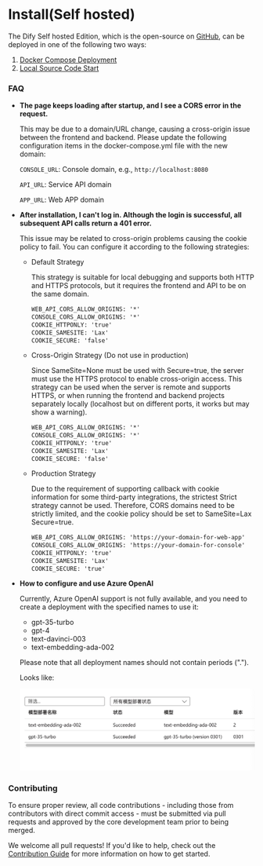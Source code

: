 # Install(Self hosted)

The Dify Self hosted Edition, which is the open-source on [GitHub](https://github.com/langgenius/dify), can be deployed in one of the following two ways:

1. [Docker Compose Deployment](https://docs.dify.ai/v/zh-hans/getting-started/install-self-hosted/docker-compose)
2. [Local Source Code Start](https://docs.dify.ai/v/zh-hans/getting-started/install-self-hosted/local-source-code)



### FAQ

*   **The page keeps loading after startup, and I see a CORS error in the request.**

    This may be due to a domain/URL change, causing a cross-origin issue between the frontend and backend. Please update the following configuration items in the docker-compose.yml file with the new domain:

    `CONSOLE_URL`: Console domain, e.g., `http://localhost:8080`

    `API_URL`: Service API domain

    `APP_URL`: Web APP domain
*   **After installation, I can't log in. Although the login is successful, all subsequent API calls return a 401 error.**

    This issue may be related to cross-origin problems causing the cookie policy to fail. You can configure it according to the following strategies:

    *   Default Strategy

        This strategy is suitable for local debugging and supports both HTTP and HTTPS protocols, but it requires the frontend and API to be on the same domain.

        ```
        WEB_API_CORS_ALLOW_ORIGINS: '*'
        CONSOLE_CORS_ALLOW_ORIGINS: '*'
        COOKIE_HTTPONLY: 'true'
        COOKIE_SAMESITE: 'Lax'
        COOKIE_SECURE: 'false'
        ```
    *   Cross-Origin Strategy (Do not use in production)

        Since SameSite=None must be used with Secure=true, the server must use the HTTPS protocol to enable cross-origin access. This strategy can be used when the server is remote and supports HTTPS, or when running the frontend and backend projects separately locally (localhost but on different ports, it works but may show a warning).

        ```
        WEB_API_CORS_ALLOW_ORIGINS: '*'
        CONSOLE_CORS_ALLOW_ORIGINS: '*'
        COOKIE_HTTPONLY: 'true'
        COOKIE_SAMESITE: 'Lax'
        COOKIE_SECURE: 'false'
        ```
    *   Production Strategy

        Due to the requirement of supporting callback with cookie information for some third-party integrations, the strictest Strict strategy cannot be used. Therefore, CORS domains need to be strictly limited, and the cookie policy should be set to SameSite=Lax Secure=true.

        ```
        WEB_API_CORS_ALLOW_ORIGINS: 'https://your-domain-for-web-app'
        CONSOLE_CORS_ALLOW_ORIGINS: 'https://your-domain-for-console'
        COOKIE_HTTPONLY: 'true'
        COOKIE_SAMESITE: 'Lax'
        COOKIE_SECURE: 'true'
        ```
*   **How to configure and use Azure OpenAI**

    Currently, Azure OpenAI support is not fully available, and you need to create a deployment with the specified names to use it:

    * gpt-35-turbo
    * gpt-4
    * text-davinci-003
    * text-embedding-ada-002

    Please note that all deployment names should not contain periods (".").

    Looks like:

    ![](<../../.gitbook/assets/image (33).png>)

### Contributing

To ensure proper review, all code contributions - including those from contributors with direct commit access - must be submitted via pull requests and approved by the core development team prior to being merged.

We welcome all pull requests! If you'd like to help, check out the [Contribution Guide](https://github.com/langgenius/dify/blob/main/CONTRIBUTING.md) for more information on how to get started.
